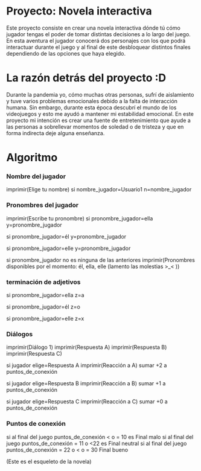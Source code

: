 # Proyecto: Novela interactiva

Este proyecto consiste en crear una novela interactiva dónde tú cómo jugador tengas el poder de tomar distintas decisiones a lo largo del juego. En esta aventura el jugador conocerá dos personajes con los que podrá interactuar durante el juego y al final de este desbloquear distintos finales dependiendo de las opciones que haya elegido.

# La razón detrás del proyecto :D

Durante la pandemia yo, cómo muchas otras personas, sufrí de aislamiento y tuve varios problemas emocionales debido a la falta de interacción humana. Sin embargo, durante esta época descubrí el mundo de los videojuegos y esto me ayudó a mantener mi estabilidad emocional. En este proyecto mi intención es crear una fuente de entretenimiento que ayude a las personas a sobrellevar momentos de soledad o de tristeza y que en forma indirecta deje alguna enseñanza.

# Algoritmo

### Nombre del jugador

imprimir(Elige tu nombre)
si nombre_jugador=Usuario1
n=nombre_jugador

### Pronombres del jugador

imprimir(Escribe tu pronombre)
si pronombre_jugador=ella
  y=pronombre_jugador

si pronombre_jugador=él
  y=pronombre_jugador

si pronombre_jugador=elle
  y=pronombre_jugador

si pronombre_jugador no es ninguna de las anteriores
  imprimir(Pronombres disponibles por el momento: él, ella, elle (lamento las molestias >_< ))
  
### terminación de adjetivos 
 
 si pronombre_jugador=ella
  z=a

si pronombre_jugador=él
  z=o

si pronombre_jugador=elle
  z=x
  
### Diálogos
imprimir(Diálogo 1)
imprimir(Respuesta A)
imprimir(Respuesta B)
imprimir(Respuesta C)

  si jugador elige=Respuesta A
    imprimir(Reacción a A)
    sumar +2 a puntos_de_conexión
    
  si jugador elige=Respuesta B
    imprimir(Reacción a B)
    sumar +1 a puntos_de_conexión

  si jugador elige=Respuesta C
    imprimir(Reacción a C)
    sumar +0 a puntos_de_conexión
 
### Puntos de conexión

  si al final del juego puntos_de_conexión < o = 10 es Final malo
  si al final del juego puntos_de_conexión = 11 o <22 es Final neutral
  si al final del juego puntos_de_conexión = 22 o < o = 30 Final bueno
  
(Este es el esqueleto de la novela)
